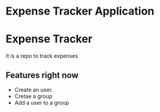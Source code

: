 Expense Tracker Application
=======
# Expense Tracker
It is a repo to track expenses

## Features right now
- Create an user.
- Cretae a group
- Add a user to a group
